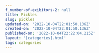 ```yaml
---
f_number-of-exibitors-2: null
title: Pickles
slug: pickles
updated-on: '2022-10-04T22:01:50.136Z'
created-on: '2022-10-04T22:01:50.136Z'
published-on: '2022-10-04T22:22:04.215Z'
layout: '[categories].html'
tags: categories
---
```



